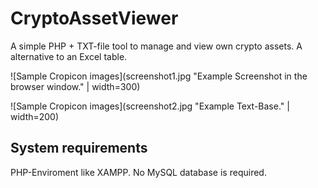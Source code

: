 # CryptoAssetViewer
A simple PHP + TXT-file tool to manage and view own crypto assets. A alternative to an Excel table.

![Sample Cropicon images](screenshot1.jpg "Example Screenshot in the browser window." | width=300)

![Sample Cropicon images](screenshot2.jpg "Example Text-Base." | width=200)


System requirements
-----

PHP-Enviroment like XAMPP. No MySQL database is required.